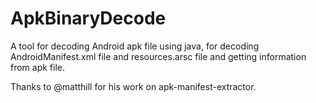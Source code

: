 # ApkBinaryDecode
A tool for decoding Android apk file using java, for decoding AndroidManifest.xml file and resources.arsc file and getting information from apk file.

Thanks to @matthill for his work on apk-manifest-extractor.
